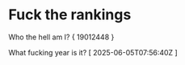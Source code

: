 # Fuck the rankings

Who the hell am I?
{ 19012448 }

What fucking year is it?
[ 2025-06-05T07:56:40Z ]

